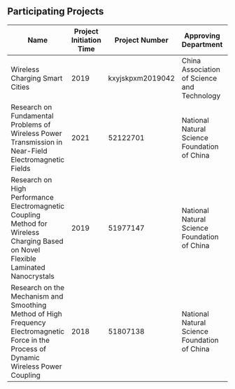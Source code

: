 ## Participating Projects

| Name                                                                                                                                     | Project Initiation Time | Project Number   | Approving Department                         | Ranking                |
| ---------------------------------------------------------------------------------------------------------------------------------------- | ----------------------- | ---------------- | -------------------------------------------- | ---------------------- |
| Wireless Charging Smart Cities                                                                                                           | 2019                    | kxyjskpxm2019042 | China Association of Science and Technology  | First chair            |
| Research on Fundamental Problems of Wireless Power Transmission in Near-Field Electromagnetic Fields                                     | 2021                    | 52122701         | National Natural Science Foundation of China | Unranked (PhD project) |
| Research on High Performance Electromagnetic Coupling Method for Wireless Charging Based on Novel Flexible Laminated Nanocrystals        | 2019                    | 51977147         | National Natural Science Foundation of China | Fifth lead researcher  |
| Research on the Mechanism and Smoothing Method of High Frequency Electromagnetic Force in the Process of Dynamic Wireless Power Coupling | 2018                    | 51807138         | National Natural Science Foundation of China | Unranked (MSc)         |
